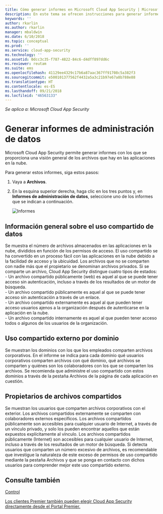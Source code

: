 ```yaml
---
title: Cómo generar informes en Microsoft Cloud App Security | Microsoft Docs
description: En este tema se ofrecen instrucciones para generar informes de administración de datos en Microsoft Cloud App Security.
keywords: ''
author: rkarlin
ms.author: rkarlin
manager: mbaldwin
ms.date: 6/10/2018
ms.topic: conceptual
ms.prod: ''
ms.service: cloud-app-security
ms.technology: ''
ms.assetid: 0dcc3c35-f787-4822-84c6-d4dff897dd6c
ms.reviewer: reutam
ms.suite: ems
ms.openlocfilehash: 41129ee4329c17b6a87aac367ff91708c5a382f3
ms.sourcegitcommit: e500101377562f4432a5a3c21b97e67a8b788e88
ms.translationtype: HT
ms.contentlocale: es-ES
ms.lasthandoff: 09/21/2018
ms.locfileid: "46563133"
---
```

*Se aplica a: Microsoft Cloud App Security*



# <a name="generate-data-management-reports"></a>Generar informes de administración de datos

Microsoft Cloud App Security permite generar informes con los que se proporciona una visión general de los archivos que hay en las aplicaciones en la nube.

Para generar estos informes, siga estos pasos:

1. Vaya a **Archivos**. 
2. En la esquina superior derecha, haga clic en los tres puntos y, en **Informes de administración de datos**, seleccione uno de los informes que se indican a continuación.

   ![Informes](./media/reports.png)
## <a name="data-sharing-overview"></a>Información general sobre el uso compartido de datos 

Se muestra el número de archivos almacenados en las aplicaciones en la nube, divididos en función de los permisos de acceso. El uso compartido se ha convertido en un proceso fácil con las aplicaciones en la nube debido a la facilidad de acceso y la ubicuidad. Los archivos que no se comparten con nadie más que el propietario se denominan archivos privados. Si se comparte un archivo, Cloud App Security distingue cuatro tipos de estados: <br> - Un archivo compartido públicamente (web) es aquel al que se puede tener acceso sin autenticación, incluso a través de los resultados de un motor de búsqueda.<br> - Un archivo compartido públicamente es aquel al que se puede tener acceso sin autenticación a través de un enlace.<br> - Un archivo compartido externamente es aquel al que pueden tener acceso usuarios ajenos a la organización después de autenticarse en la aplicación en la nube.<br> - Un archivo compartido internamente es aquel al que pueden tener acceso todos o algunos de los usuarios de la organización.

## <a name="outbound-sharing-by-domain"></a>Uso compartido externo por dominio

Se muestran los dominios con los que los empleados comparten archivos corporativos. En el informe se indica para cada dominio qué usuarios corporativos comparten archivos con qué dominio, qué archivos se comparten y quiénes son los colaboradores con los que se comparten los archivos. Se recomienda que administre el uso compartido con estos dominios a través de la pestaña Archivos de la página de cada aplicación en cuestión.

## <a name="owners-of-shared-files"></a>Propietarios de archivos compartidos

Se muestran los usuarios que comparten archivos corporativos con el exterior. Los archivos compartidos externamente se comparten con colaboradores externos específicos. Los archivos compartidos públicamente son accesibles para cualquier usuario de Internet, a través de un vínculo privado, y solo los pueden encontrar aquellos que están expuestos explícitamente al vínculo. Los archivos compartidos públicamente (Internet) son accesibles para cualquier usuario de Internet, incluso a través de los resultados de un motor de búsqueda. Si detecta usuarios que comparten un número excesivo de archivos, es recomendable que investigue la naturaleza de este exceso de permisos de uso compartido mediante la pestaña Archivos y que se ponga en contacto con dichos usuarios para comprender mejor este uso compartido externo.


  
## <a name="see-also"></a>Consulte también 
[Control](control.md)   

[Los clientes Premier también pueden elegir Cloud App Security directamente desde el Portal Premier.](https://premier.microsoft.com/)  
  
  